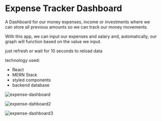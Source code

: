 # Expense Tracker Dashboard

A Dashboard for our money expenses, income or investments where we can store all previous amounts so we can track our money movements. 

With this app, we can input our expenses and salary and, automatically, our graph will function based on the value we input. 

just refresh or wait for 10 seconds to reload data

technology used:
 * React
 * MERN Stack
 * styled components
 * backend database

![expense-dashboard](https://user-images.githubusercontent.com/106008160/226264969-217c01ad-fbe2-4e1b-9bb1-f78316b3ceaa.png)

![expense-dahboard2](https://user-images.githubusercontent.com/106008160/226265184-ca66efc1-5a87-499a-80af-b2d5724c69ef.png)

![expense-dashboard3](https://user-images.githubusercontent.com/106008160/226265192-11f47efc-2fa3-42e6-9ae1-af6ed6c5891c.png)

